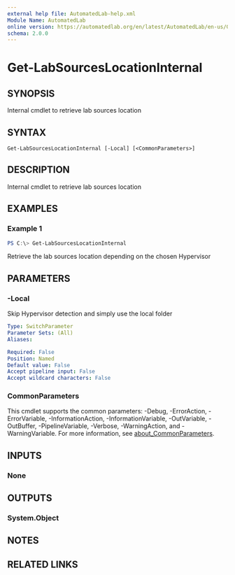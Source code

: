 ```yaml
---
external help file: AutomatedLab-help.xml
Module Name: AutomatedLab
online version: https://automatedlab.org/en/latest/AutomatedLab/en-us/Get-LabSourcesLocationInternal
schema: 2.0.0
---
```


# Get-LabSourcesLocationInternal

## SYNOPSIS
Internal cmdlet to retrieve lab sources location

## SYNTAX

```
Get-LabSourcesLocationInternal [-Local] [<CommonParameters>]
```

## DESCRIPTION
Internal cmdlet to retrieve lab sources location

## EXAMPLES

### Example 1
```powershell
PS C:\> Get-LabSourcesLocationInternal
```

Retrieve the lab sources location depending on the chosen Hypervisor

## PARAMETERS

### -Local
Skip Hypervisor detection and simply use the local folder

```yaml
Type: SwitchParameter
Parameter Sets: (All)
Aliases:

Required: False
Position: Named
Default value: False
Accept pipeline input: False
Accept wildcard characters: False
```

### CommonParameters
This cmdlet supports the common parameters: -Debug, -ErrorAction, -ErrorVariable, -InformationAction, -InformationVariable, -OutVariable, -OutBuffer, -PipelineVariable, -Verbose, -WarningAction, and -WarningVariable. For more information, see [about_CommonParameters](http://go.microsoft.com/fwlink/?LinkID=113216).

## INPUTS

### None
## OUTPUTS

### System.Object
## NOTES

## RELATED LINKS

